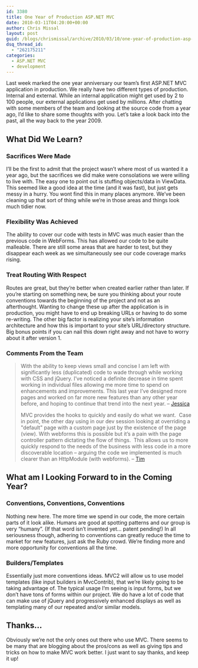 ```yaml
---
id: 3380
title: One Year of Production ASP.NET MVC
date: 2010-03-11T04:20:00+00:00
author: Chris Missal
layout: post
guid: /blogs/chrismissal/archive/2010/03/10/one-year-of-production-asp-net-mvc.aspx
dsq_thread_id:
  - "262175211"
categories:
  - ASP.NET MVC
  - development
---
```

Last week marked the one year anniversary our team’s first ASP.NET MVC application in production. We really have two different types of production. Internal and external. While an internal application might get used by 2 to 100 people, our external applications get used by millions. After chatting with some members of the team and looking at the source code from a year ago, I’d like to share some thoughts with you. Let’s take a look back into the past, all the way back to the year 2009.

## What Did We Learn?

### Sacrifices Were Made

I’ll be the first to admit that the project wasn’t where most of us wanted it a year ago, but the sacrifices we did make were consolations we were willing to live with. The easy one to point out is stuffing objects/data in ViewData. This seemed like a good idea at the time (and it was fast), but just gets messy in a hurry. You wont find this in many places anymore. We’ve been cleaning up that sort of thing while we’re in those areas and things look much tidier now.

### Flexibility Was Achieved

The ability to cover our code with tests in MVC was much easier than the previous code in WebForms. This has allowed our code to be quite malleable. There are still some areas that are harder to test, but they disappear each week as we simultaneously see our code coverage marks rising.

### Treat Routing With Respect

Routes are great, but they’re better when created earlier rather than later. If you’re starting on something new, be sure you thinking about your route conventions towards the beginning of the project and not as an afterthought. Wanting to change these up after the application is in production, you might have to end up breaking URLs or having to do some re-writing. The other big factor is realizing your site’s information architecture and how this is important to your site’s URL/directory structure. Big bonus points if you can nail this down right away and not have to worry about it after version 1.

### Comments From the Team

> With the ability to keep views small and concise I am left with significantly less (duplicated) code to wade through while working with CSS and jQuery. I&#8217;ve noticed a definite decrease in time spent working in individual files allowing me more time to spend on enhancements and improvements. This last year I&#8217;ve designed more pages and worked on far more new features than any other year before, and hoping to continue that trend into the next year. – <a href="http://twitter.com/jbertling" rel="nofollow">Jessica</a>
> 
> MVC provides the hooks to quickly and easily do what we want.&#160; Case in point, the other day using in our dev session looking at overriding a "default" page with a custom page just by the existence of the page (view). With webforms this is possible but it&#8217;s a pain with the page controller pattern dictating the flow of things.&#160; This allows us to more quickly respond to the needs of the business with less code in a more discoverable location &#8211; arguing the code we implemented is much clearer than an HttpModule (with webforms). &#8211; <a href="http://twitter.com/timbarcz" rel="nofollow">Tim</a>

## What am I Looking Forward to in the Coming Year?

### Conventions, Conventions, Conventions

Nothing new here. The more time we spend in our code, the more certain parts of it look alike. Humans are good at spotting patterns and our group is very “humany”. (If that word isn’t invented yet… patent pending!) In all seriousness though, adhering to conventions can greatly reduce the time to market for new features, just ask the Ruby crowd. We’re finding more and more opportunity for conventions all the time.

### Builders/Templates

Essentially just more conventions ideas. MVC2 will allow us to use model templates (like input builders in MvcContrib), that we’re likely going to be taking advantage of. The typical usage I’m seeing is input forms, but we don’t have tons of forms within our project. We do have a lot of code that can make use of jQuery and progressively enhanced displays as well as templating many of our repeated and/or similar models.

## Thanks…

Obviously we’re not the only ones out there who use MVC. There seems to be many that are blogging about the pros/cons as well as giving tips and tricks on how to make MVC work better. I just want to say thanks, and keep it up!